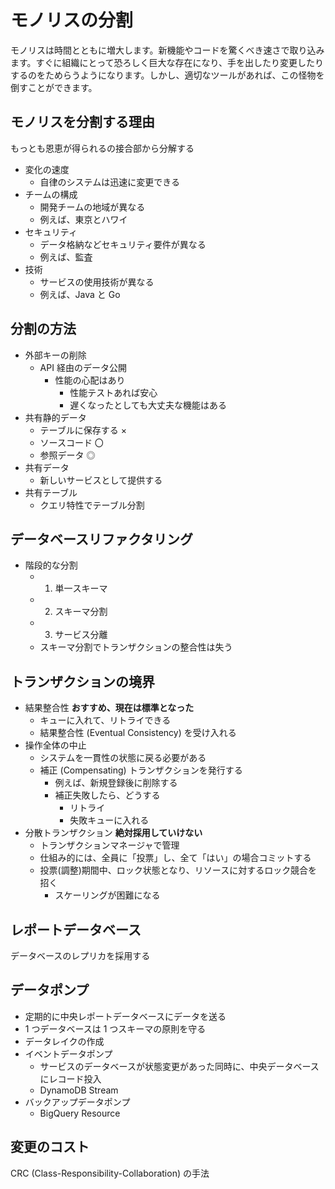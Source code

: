 # モノリスの分割

モノリスは時間とともに増大します。新機能やコードを驚くべき速さで取り込みます。すぐに組織にとって恐ろしく巨大な存在になり、手を出したり変更したりするのをためらうようになります。しかし、適切なツールがあれば、この怪物を倒すことができます。

## モノリスを分割する理由

もっとも恩恵が得られるの接合部から分解する

- 変化の速度
  - 自律のシステムは迅速に変更できる
- チームの構成
  - 開発チームの地域が異なる
  - 例えば、東京とハワイ
- セキュリティ
  - データ格納などセキュリティ要件が異なる
  - 例えば、監査
- 技術
  - サービスの使用技術が異なる
  - 例えば、Java と Go

## 分割の方法

- 外部キーの削除
  - API 経由のデータ公開
    - 性能の心配はあり
      - 性能テストあれば安心
      - 遅くなったとしても大丈夫な機能はある
- 共有静的データ
  - テーブルに保存する ×
  - ソースコード 〇
  - 参照データ ◎
- 共有データ
  - 新しいサービスとして提供する
- 共有テーブル
  - クエリ特性でテーブル分割

## データベースリファクタリング

- 階段的な分割
  - 1. 単一スキーマ
  - 2. スキーマ分割
  - 3. サービス分離
  - スキーマ分割でトランザクションの整合性は失う

## トランザクションの境界

- 結果整合性 **おすすめ、現在は標準となった**
  - キューに入れて、リトライできる
  - 結果整合性 (Eventual Consistency) を受け入れる
- 操作全体の中止
  - システムを一貫性の状態に戻る必要がある
  - 補正 (Compensating) トランザクションを発行する
    - 例えば、新規登録後に削除する
    - 補正失敗したら、どうする
      - リトライ
      - 失敗キューに入れる
- 分散トランザクション **絶対採用していけない**
  - トランザクションマネージャで管理
  - 仕組み的には、全員に「投票」し、全て「はい」の場合コミットする
  - 投票(調整)期間中、ロック状態となり、リソースに対するロック競合を招く
    - スケーリングが困難になる

## レポートデータベース

データベースのレプリカを採用する

## データポンプ

- 定期的に中央レポートデータベースにデータを送る
- 1 つデータベースは 1 つスキーマの原則を守る
- データレイクの作成
- イベントデータポンプ
  - サービスのデータベースが状態変更があった同時に、中央データベースにレコード投入
  - DynamoDB Stream
- バックアップデータポンプ
  - BigQuery Resource

## 変更のコスト

CRC (Class-Responsibility-Collaboration) の手法
